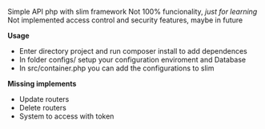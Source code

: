 Simple API php with slim framework
Not 100% funcionality, *just for learning*
Not implemented access control and security features, maybe in future

**Usage**
* Enter directory project and run composer install to add dependences
* In folder configs/ setup your configuration enviroment and Database
* In src/container.php you can add the configurations to slim

**Missing implements**
* Update routers
* Delete routers
* System to access with token